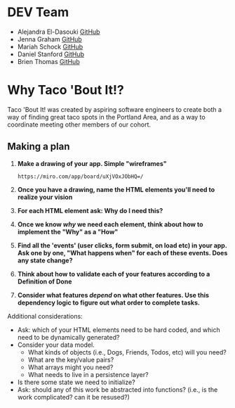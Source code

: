# DEV Team 
* Alejandra El-Dasouki [GitHub](https://github.com/Alejae1998)
* Jenna Graham [GitHub](https://github.com/jenna-graham)
* Mariah Schock [GitHub](https://github.com/mariahschock)
* Daniel Stanford [GitHub](https://github.com/stanfdan000)
* Brien Thomas [GitHub](https://github.com/briensthomas)

# Why Taco 'Bout It!?
Taco 'Bout It! was created by aspiring software engineers to create both a way of finding great taco spots in the Portland Area, and as a way to coordinate meeting other members of our cohort.

## Making a plan

1. **Make a drawing of your app. Simple "wireframes"**
    
    `https://miro.com/app/board/uXjVOxJObHQ=/`

1. **Once you have a drawing, name the HTML elements you'll need to realize your vision**
1. **For each HTML element ask: Why do I need this?**
1. **Once we know _why_ we need each element, think about how to implement the "Why" as a "How"**
1. **Find all the 'events' (user clicks, form submit, on load etc) in your app. Ask one by one, "What happens when" for each of these events. Does any state change?**
1. **Think about how to validate each of your features according to a Definition of Done**
1. **Consider what features _depend_ on what other features. Use this dependency logic to figure out what order to complete tasks.**

Additional considerations:

-   Ask: which of your HTML elements need to be hard coded, and which need to be dynamically generated?
-   Consider your data model.
    -   What kinds of objects (i.e., Dogs, Friends, Todos, etc) will you need?
    -   What are the key/value pairs?
    -   What arrays might you need?
    -   What needs to live in a persistence layer?
-   Is there some state we need to initialize?
-   Ask: should any of this work be abstracted into functions? (i.e., is the work complicated? can it be resused?)
